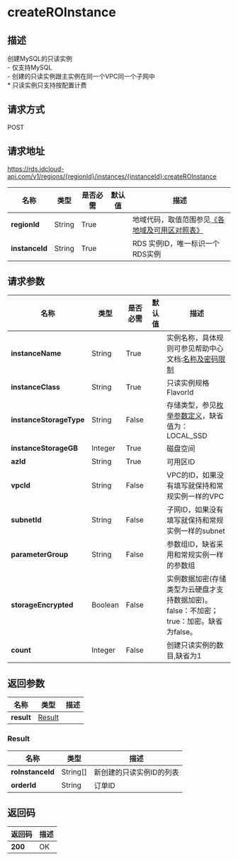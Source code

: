 # createROInstance


## 描述
创建MySQL的只读实例<br> - 仅支持MySQL<br> - 创建的只读实例跟主实例在同一个VPC同一个子网中<br> * 只读实例只支持按配置计费

## 请求方式
POST

## 请求地址
https://rds.jdcloud-api.com/v1/regions/{regionId}/instances/{instanceId}:createROInstance

|名称|类型|是否必需|默认值|描述|
|---|---|---|---|---|
|**regionId**|String|True| |地域代码，取值范围参见[《各地域及可用区对照表》](../Enum-Definitions/Regions-AZ.md)|
|**instanceId**|String|True| |RDS 实例ID，唯一标识一个RDS实例|

## 请求参数
|名称|类型|是否必需|默认值|描述|
|---|---|---|---|---|
|**instanceName**|String|True| |实例名称，具体规则可参见帮助中心文档:[名称及密码限制](../../../documentation/Database-and-Cache-Service/RDS/Introduction/Restrictions/SQLServer-Restrictions.md)|
|**instanceClass**|String|True| |只读实例规格FlavorId|
|**instanceStorageType**|String|False| |存储类型，参见[枚举参数定义](../Enum-Definitions/Enum-Definitions.md)，缺省值为：LOCAL_SSD|
|**instanceStorageGB**|Integer|True| |磁盘空间|
|**azId**|String|True| |可用区ID|
|**vpcId**|String|False| |VPC的ID，如果没有填写就保持和常规实例一样的VPC|
|**subnetId**|String|False| |子网ID，如果没有填写就保持和常规实例一样的subnet|
|**parameterGroup**|String|False| |参数组ID，缺省采用和常规实例一样的参数组|
|**storageEncrypted**|Boolean|False| |实例数据加密(存储类型为云硬盘才支持数据加密)。false：不加密；true：加密。缺省为false。|
|**count**|Integer|False| |创建只读实例的数目,缺省为1|


## 返回参数
|名称|类型|描述|
|---|---|---|
|**result**|[Result](createROInstance#Result)| |

### <a name="Result">Result</a>
|名称|类型|描述|
|---|---|---|
|**roInstanceId**|String[]|新创建的只读实例ID的列表|
|**orderId**|String|订单ID|

## 返回码
|返回码|描述|
|---|---|
|**200**|OK|
